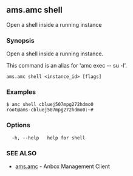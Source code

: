 ## ams.amc shell

Open a shell inside a running instance

### Synopsis

Open a shell inside a running instance.

This command is an alias for 'amc exec <id> -- su -l'.


```
ams.amc shell <instance_id> [flags]
```

### Examples

```
$ amc shell cbluej507mpg272hdmo0
root@ams-cbluej507mpg272hdmo0:~# 
```

### Options

```
  -h, --help   help for shell
```

### SEE ALSO

* [ams.amc](ams.amc.md)	 - Anbox Management Client

